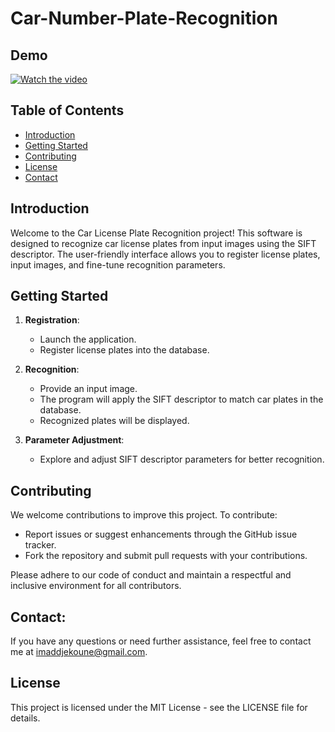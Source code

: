 # Car-Number-Plate-Recognition

## Demo 
[![Watch the video]()]()

## Table of Contents

- [Introduction](#introduction)
- [Getting Started](#getting-started)
- [Contributing](#contributing)
- [License](#license)
- [Contact](#contact)

## Introduction

Welcome to the Car License Plate Recognition project! This software is designed to recognize car license plates from input images using the SIFT descriptor. The user-friendly interface allows you to register license plates, input images, and fine-tune recognition parameters.

## Getting Started

1. **Registration**:
   - Launch the application.
   - Register license plates into the database.

2. **Recognition**:
   - Provide an input image.
   - The program will apply the SIFT descriptor to match car plates in the database.
   - Recognized plates will be displayed.

3. **Parameter Adjustment**:
   - Explore and adjust SIFT descriptor parameters for better recognition.

## Contributing

We welcome contributions to improve this project. To contribute:

- Report issues or suggest enhancements through the GitHub issue tracker.
- Fork the repository and submit pull requests with your contributions.

Please adhere to our code of conduct and maintain a respectful and inclusive environment for all contributors.

## Contact:

If you have any questions or need further assistance, feel free to contact me at [imaddjekoune@gmail.com](mailto:imaddjekoune@gmail.com).

## License

This project is licensed under the MIT License - see the LICENSE file for details.

